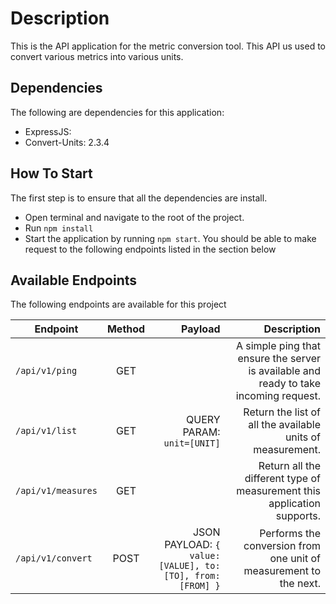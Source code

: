 # Description
This is the API application for the metric conversion tool. This API us used to convert various metrics into various units.

## Dependencies
The following are dependencies for this application:
- ExpressJS: 
- Convert-Units: 2.3.4

## How To Start
The first step is to ensure that all the dependencies are install.
- Open terminal and navigate to the root of the project.
- Run `npm install`
- Start the application by running `npm start`. You should be able to make request to the following endpoints listed in the section below


## Available Endpoints
The following endpoints are available for this project

| Endpoint   |      Method      | Payload| Description |
|----------|:-------------:|------:|------------:|
| `/api/v1/ping` |  GET   |  | A simple ping that ensure the server is available and ready to take incoming request.|
| `/api/v1/list` |    GET   | QUERY PARAM: `unit=[UNIT]` | Return the list of all the available units of measurement.|
| `/api/v1/measures`| GET |   | Return all the different type of measurement this application supports.|
| `/api/v1/convert`| POST | JSON PAYLOAD: `{ value: [VALUE], to: [TO], from: [FROM] }`| Performs the conversion from one unit of measurement to the next.|


